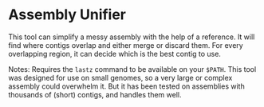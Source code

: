 Assembly Unifier
================

This tool can simplify a messy assembly with the help of a reference. It will find where contigs overlap and either merge or discard them. For every overlapping region, it can decide which is the best contig to use.

Notes: Requires the `lastz` command to be available on your `$PATH`. This tool was designed for use on small genomes, so a very large or complex assembly could overwhelm it. But it has been tested on assemblies with thousands of (short) contigs, and handles them well.


